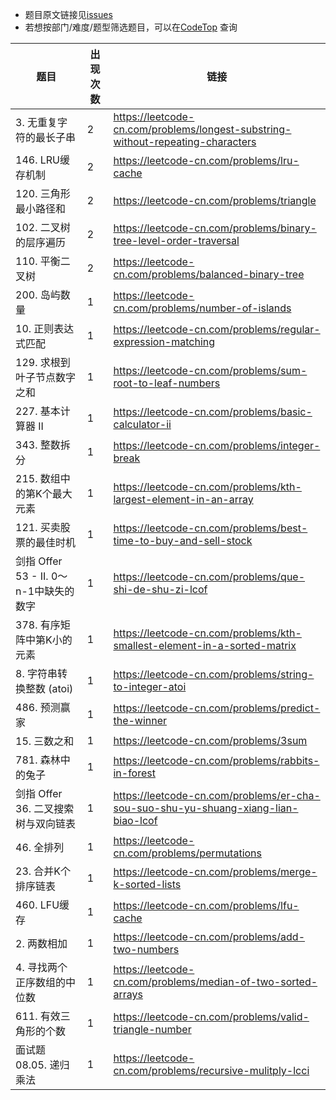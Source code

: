 - 题目原文链接见[issues](https://github.com/afatcoder/LeetcodeTop/issues)
- 若想按部门/难度/题型筛选题目，可以在[CodeTop](https://codetop.cc) 查询

|题目|出现次数|链接|
|-|-|-|
|3. 无重复字符的最长子串|2|https://leetcode-cn.com/problems/longest-substring-without-repeating-characters|
|146. LRU缓存机制|2|https://leetcode-cn.com/problems/lru-cache|
|120. 三角形最小路径和|2|https://leetcode-cn.com/problems/triangle|
|102. 二叉树的层序遍历|2|https://leetcode-cn.com/problems/binary-tree-level-order-traversal|
|110. 平衡二叉树|2|https://leetcode-cn.com/problems/balanced-binary-tree|
|200. 岛屿数量|1|https://leetcode-cn.com/problems/number-of-islands|
|10. 正则表达式匹配|1|https://leetcode-cn.com/problems/regular-expression-matching|
|129. 求根到叶子节点数字之和|1|https://leetcode-cn.com/problems/sum-root-to-leaf-numbers|
|227. 基本计算器 II|1|https://leetcode-cn.com/problems/basic-calculator-ii|
|343. 整数拆分|1|https://leetcode-cn.com/problems/integer-break|
|215. 数组中的第K个最大元素|1|https://leetcode-cn.com/problems/kth-largest-element-in-an-array|
|121. 买卖股票的最佳时机|1|https://leetcode-cn.com/problems/best-time-to-buy-and-sell-stock|
|剑指 Offer 53 - II. 0～n-1中缺失的数字|1|https://leetcode-cn.com/problems/que-shi-de-shu-zi-lcof|
|378. 有序矩阵中第K小的元素|1|https://leetcode-cn.com/problems/kth-smallest-element-in-a-sorted-matrix|
|8. 字符串转换整数 (atoi)|1|https://leetcode-cn.com/problems/string-to-integer-atoi|
|486. 预测赢家|1|https://leetcode-cn.com/problems/predict-the-winner|
|15. 三数之和|1|https://leetcode-cn.com/problems/3sum|
|781. 森林中的兔子|1|https://leetcode-cn.com/problems/rabbits-in-forest|
|剑指 Offer 36. 二叉搜索树与双向链表|1|https://leetcode-cn.com/problems/er-cha-sou-suo-shu-yu-shuang-xiang-lian-biao-lcof|
|46. 全排列|1|https://leetcode-cn.com/problems/permutations|
|23. 合并K个排序链表|1|https://leetcode-cn.com/problems/merge-k-sorted-lists|
|460. LFU缓存|1|https://leetcode-cn.com/problems/lfu-cache|
|2. 两数相加|1|https://leetcode-cn.com/problems/add-two-numbers|
|4. 寻找两个正序数组的中位数|1|https://leetcode-cn.com/problems/median-of-two-sorted-arrays|
|611. 有效三角形的个数|1|https://leetcode-cn.com/problems/valid-triangle-number|
|面试题 08.05. 递归乘法|1|https://leetcode-cn.com/problems/recursive-mulitply-lcci|
